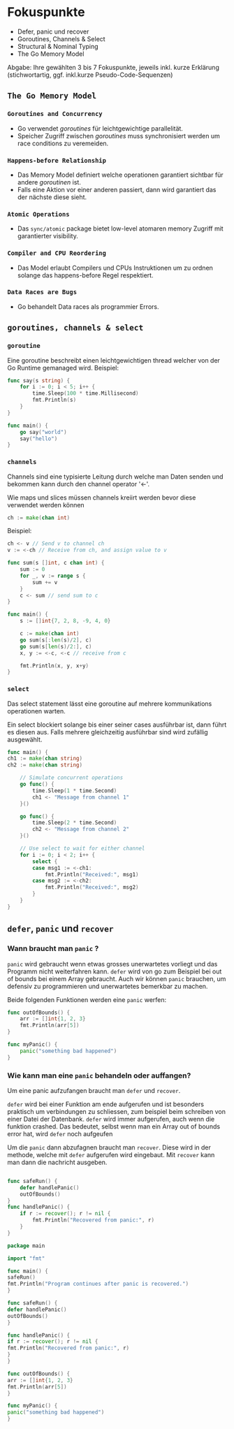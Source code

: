 # Fokuspunkte

- Defer, panic und recover
- Goroutines, Channels & Select
- Structural & Nominal Typing
- The Go Memory Model

Abgabe: Ihre gewählten 3 bis 7 Fokuspunkte, jeweils
inkl. kurze Erklärung (stichwortartig, ggf. inkl.kurze
Pseudo-Code-Sequenzen)

## `The Go Memory Model`

### `Goroutines and Concurrency`

- Go verwendet *goroutines* für leichtgewichtige parallelität.
- Speicher Zugriff zwischen *goroutines* muss synchronisiert werden um race conditions zu veremeiden.

### `Happens-before Relationship`

- Das Memory Model definiert welche operationen garantiert sichtbar für andere *goroutinen* ist.
- Falls eine Aktion vor einer anderen passiert, dann wird garantiert das der nächste diese sieht.

### `Atomic Operations`
- Das ```sync/atomic``` package bietet low-level atomaren memory Zugriff mit garantierter visibility.

### `Compiler and CPU Reordering`
- Das Model erlaubt Compilers und CPUs Instruktionen um zu ordnen solange das happens-before Regel respektiert.

### `Data Races are Bugs`
- Go behandelt Data races als programmier Errors.



## `goroutines, channels & select`
### `goroutine`
Eine goroutine beschreibt einen leichtgewichtigen thread welcher von der Go Runtime gemanaged wird.
Beispiel:
```go
func say(s string) {
	for i := 0; i < 5; i++ {
		time.Sleep(100 * time.Millisecond)
		fmt.Println(s)
	}
}

func main() {
	go say("world")
	say("hello")
}
```



### `channels`
Channels sind eine typisierte Leitung durch welche man Daten senden und bekommen kann durch den channel operator '<-'.

Wie maps und slices müssen channels kreiirt werden bevor diese verwendet werden können

```go
ch := make(chan int)
```

Beispiel:

```go
ch <- v // Send v to channel ch
v := <-ch // Receive from ch, and assign value to v
```

```go
func sum(s []int, c chan int) {
	sum := 0
	for _, v := range s {
		sum += v
	}
	c <- sum // send sum to c
}

func main() {
	s := []int{7, 2, 8, -9, 4, 0}

	c := make(chan int)
	go sum(s[:len(s)/2], c)
	go sum(s[len(s)/2:], c)
	x, y := <-c, <-c // receive from c

	fmt.Println(x, y, x+y)
}
```

### `select`
Das select statement lässt eine goroutine auf mehrere kommunikations operationen warten.

Ein select blockiert solange bis einer seiner cases ausführbar ist, dann führt es diesen aus. Falls mehrere gleichzeitig ausführbar sind wird zufällig ausgewählt.

```go
func main() {
ch1 := make(chan string)
ch2 := make(chan string)

    // Simulate concurrent operations
    go func() {
        time.Sleep(1 * time.Second)
        ch1 <- "Message from channel 1"
    }()

    go func() {
        time.Sleep(2 * time.Second)
        ch2 <- "Message from channel 2"
    }()

    // Use select to wait for either channel
    for i := 0; i < 2; i++ {
        select {
        case msg1 := <-ch1:
            fmt.Println("Received:", msg1)
        case msg2 := <-ch2:
            fmt.Println("Received:", msg2)
        }
    }
}
```

## `defer`, `panic` und `recover`

### Wann braucht man `panic` ?

`panic` wird gebraucht wenn etwas grosses unerwartetes vorliegt und das Programm nicht weiterfahren kann. `defer` wird von go zum Beispiel bei out of bounds bei einem Array gebraucht. Auch wir können `panic` brauchen, um defensiv zu programmieren und unerwartetes bemerkbar zu machen.

Beide folgenden Funktionen werden eine `panic` werfen:

```go
func outOfBounds() {
	arr := []int{1, 2, 3}
	fmt.Println(arr[5])
}

func myPanic() {
	panic("something bad happened")
}
```

### Wie kann man eine `panic` behandeln oder auffangen?

Um eine panic aufzufangen braucht man `defer` und `recover`.

`defer` wird bei einer Funktion am ende aufgerufen und ist besonders praktisch um verbindungen zu schliessen, zum beispiel beim schreiben von einer Datei der Datenbank. `defer` wird immer aufgerufen, auch wenn die funktion crashed. Das bedeutet, selbst wenn man ein Array out of bounds error hat, wird `defer` noch aufgeufen

Um die `panic` dann abzufagnen braucht man `recover`. Diese wird in der methode, welche mit `defer` aufgerufen wird eingebaut. Mit `recover` kann man dann die nachricht ausgeben.

```go

func safeRun() {
    defer handlePanic()
    outOfBounds()
}
func handlePanic() {
    if r := recover(); r != nil {
        fmt.Println("Recovered from panic:", r)
    }
}
```

```go
package main

import "fmt"

func main() {
safeRun()
fmt.Println("Program continues after panic is recovered.")
}

func safeRun() {
defer handlePanic()
outOfBounds()
}

func handlePanic() {
if r := recover(); r != nil {
fmt.Println("Recovered from panic:", r)
}
}

func outOfBounds() {
arr := []int{1, 2, 3}
fmt.Println(arr[5])
}

func myPanic() {
panic("something bad happened")
}
```
